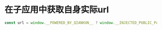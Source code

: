 # 在子应用中获取自身实际url

```ts
const url = window.__POWERED_BY_QIANKUN__ ? window.__INJECTED_PUBLIC_PATH_BY_QIANKUN__ : window.location.origin
```

